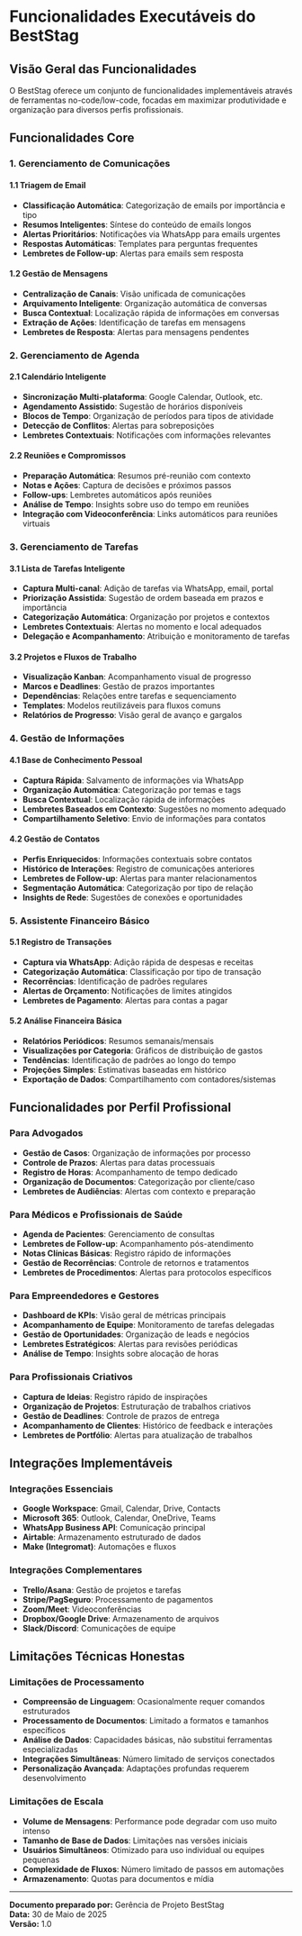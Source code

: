 # Funcionalidades Executáveis do BestStag

## Visão Geral das Funcionalidades

O BestStag oferece um conjunto de funcionalidades implementáveis através de ferramentas no-code/low-code, focadas em maximizar produtividade e organização para diversos perfis profissionais.

## Funcionalidades Core

### 1. Gerenciamento de Comunicações

#### 1.1 Triagem de Email
- **Classificação Automática**: Categorização de emails por importância e tipo
- **Resumos Inteligentes**: Síntese do conteúdo de emails longos
- **Alertas Prioritários**: Notificações via WhatsApp para emails urgentes
- **Respostas Automáticas**: Templates para perguntas frequentes
- **Lembretes de Follow-up**: Alertas para emails sem resposta

#### 1.2 Gestão de Mensagens
- **Centralização de Canais**: Visão unificada de comunicações
- **Arquivamento Inteligente**: Organização automática de conversas
- **Busca Contextual**: Localização rápida de informações em conversas
- **Extração de Ações**: Identificação de tarefas em mensagens
- **Lembretes de Resposta**: Alertas para mensagens pendentes

### 2. Gerenciamento de Agenda

#### 2.1 Calendário Inteligente
- **Sincronização Multi-plataforma**: Google Calendar, Outlook, etc.
- **Agendamento Assistido**: Sugestão de horários disponíveis
- **Blocos de Tempo**: Organização de períodos para tipos de atividade
- **Detecção de Conflitos**: Alertas para sobreposições
- **Lembretes Contextuais**: Notificações com informações relevantes

#### 2.2 Reuniões e Compromissos
- **Preparação Automática**: Resumos pré-reunião com contexto
- **Notas e Ações**: Captura de decisões e próximos passos
- **Follow-ups**: Lembretes automáticos após reuniões
- **Análise de Tempo**: Insights sobre uso do tempo em reuniões
- **Integração com Videoconferência**: Links automáticos para reuniões virtuais

### 3. Gerenciamento de Tarefas

#### 3.1 Lista de Tarefas Inteligente
- **Captura Multi-canal**: Adição de tarefas via WhatsApp, email, portal
- **Priorização Assistida**: Sugestão de ordem baseada em prazos e importância
- **Categorização Automática**: Organização por projetos e contextos
- **Lembretes Contextuais**: Alertas no momento e local adequados
- **Delegação e Acompanhamento**: Atribuição e monitoramento de tarefas

#### 3.2 Projetos e Fluxos de Trabalho
- **Visualização Kanban**: Acompanhamento visual de progresso
- **Marcos e Deadlines**: Gestão de prazos importantes
- **Dependências**: Relações entre tarefas e sequenciamento
- **Templates**: Modelos reutilizáveis para fluxos comuns
- **Relatórios de Progresso**: Visão geral de avanço e gargalos

### 4. Gestão de Informações

#### 4.1 Base de Conhecimento Pessoal
- **Captura Rápida**: Salvamento de informações via WhatsApp
- **Organização Automática**: Categorização por temas e tags
- **Busca Contextual**: Localização rápida de informações
- **Lembretes Baseados em Contexto**: Sugestões no momento adequado
- **Compartilhamento Seletivo**: Envio de informações para contatos

#### 4.2 Gestão de Contatos
- **Perfis Enriquecidos**: Informações contextuais sobre contatos
- **Histórico de Interações**: Registro de comunicações anteriores
- **Lembretes de Follow-up**: Alertas para manter relacionamentos
- **Segmentação Automática**: Categorização por tipo de relação
- **Insights de Rede**: Sugestões de conexões e oportunidades

### 5. Assistente Financeiro Básico

#### 5.1 Registro de Transações
- **Captura via WhatsApp**: Adição rápida de despesas e receitas
- **Categorização Automática**: Classificação por tipo de transação
- **Recorrências**: Identificação de padrões regulares
- **Alertas de Orçamento**: Notificações de limites atingidos
- **Lembretes de Pagamento**: Alertas para contas a pagar

#### 5.2 Análise Financeira Básica
- **Relatórios Periódicos**: Resumos semanais/mensais
- **Visualizações por Categoria**: Gráficos de distribuição de gastos
- **Tendências**: Identificação de padrões ao longo do tempo
- **Projeções Simples**: Estimativas baseadas em histórico
- **Exportação de Dados**: Compartilhamento com contadores/sistemas

## Funcionalidades por Perfil Profissional

### Para Advogados
- **Gestão de Casos**: Organização de informações por processo
- **Controle de Prazos**: Alertas para datas processuais
- **Registro de Horas**: Acompanhamento de tempo dedicado
- **Organização de Documentos**: Categorização por cliente/caso
- **Lembretes de Audiências**: Alertas com contexto e preparação

### Para Médicos e Profissionais de Saúde
- **Agenda de Pacientes**: Gerenciamento de consultas
- **Lembretes de Follow-up**: Acompanhamento pós-atendimento
- **Notas Clínicas Básicas**: Registro rápido de informações
- **Gestão de Recorrências**: Controle de retornos e tratamentos
- **Lembretes de Procedimentos**: Alertas para protocolos específicos

### Para Empreendedores e Gestores
- **Dashboard de KPIs**: Visão geral de métricas principais
- **Acompanhamento de Equipe**: Monitoramento de tarefas delegadas
- **Gestão de Oportunidades**: Organização de leads e negócios
- **Lembretes Estratégicos**: Alertas para revisões periódicas
- **Análise de Tempo**: Insights sobre alocação de horas

### Para Profissionais Criativos
- **Captura de Ideias**: Registro rápido de inspirações
- **Organização de Projetos**: Estruturação de trabalhos criativos
- **Gestão de Deadlines**: Controle de prazos de entrega
- **Acompanhamento de Clientes**: Histórico de feedback e interações
- **Lembretes de Portfólio**: Alertas para atualização de trabalhos

## Integrações Implementáveis

### Integrações Essenciais
- **Google Workspace**: Gmail, Calendar, Drive, Contacts
- **Microsoft 365**: Outlook, Calendar, OneDrive, Teams
- **WhatsApp Business API**: Comunicação principal
- **Airtable**: Armazenamento estruturado de dados
- **Make (Integromat)**: Automações e fluxos

### Integrações Complementares
- **Trello/Asana**: Gestão de projetos e tarefas
- **Stripe/PagSeguro**: Processamento de pagamentos
- **Zoom/Meet**: Videoconferências
- **Dropbox/Google Drive**: Armazenamento de arquivos
- **Slack/Discord**: Comunicações de equipe

## Limitações Técnicas Honestas

### Limitações de Processamento
- **Compreensão de Linguagem**: Ocasionalmente requer comandos estruturados
- **Processamento de Documentos**: Limitado a formatos e tamanhos específicos
- **Análise de Dados**: Capacidades básicas, não substitui ferramentas especializadas
- **Integrações Simultâneas**: Número limitado de serviços conectados
- **Personalização Avançada**: Adaptações profundas requerem desenvolvimento

### Limitações de Escala
- **Volume de Mensagens**: Performance pode degradar com uso muito intenso
- **Tamanho de Base de Dados**: Limitações nas versões iniciais
- **Usuários Simultâneos**: Otimizado para uso individual ou equipes pequenas
- **Complexidade de Fluxos**: Número limitado de passos em automações
- **Armazenamento**: Quotas para documentos e mídia

---

**Documento preparado por:** Gerência de Projeto BestStag  
**Data:** 30 de Maio de 2025  
**Versão:** 1.0
